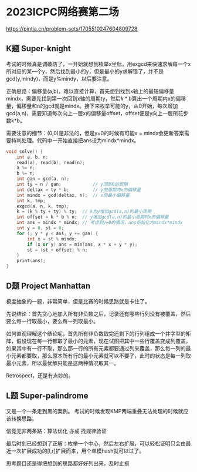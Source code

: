 # 2023ICPC网络赛第二场

https://pintia.cn/problem-sets/1705510247604809728

## K题 Super-knight

考试的时候真是调破防了，一开始就想到枚举x坐标，用exgcd来快速求解每一个x所对应的某一个y，然后找到最小的y，但是最小的y求解错了，并不是gcd(y,mindy)，而是y%mindy，以后要注意。

正确思路：偏移量(a,b)，难以直接计算，首先想到找到x轴上的最短偏移量mindx，需要先找到第一次回到x轴的周期ty，然后$k*b$算出一个周期内x的偏移量，偏移量和n的gcd就是mindx。接下来枚举可能的y，从0开始，每次增加gcd(a,n)，需要知道每次向上一层x的偏移量offset，offset便是y向上一层所花步数k*b。

需要注意的细节：(0,0)是非法的，但是y=0的时候有可能x = mindx会更新答案需要特判处理。代码中一开始直接把ans设为mindx*mindx。

```cpp
void solve() {
    int a, b, n;
    read(a), read(b), read(n);
    a %= n;
    b %= n;
    int gan = gcd(a, n);
    int ty = n / gan;            // y回到0的周期
    int deltax = ty * b;         // y的周期内x的偏移量
    int mindx = gcd(deltax, n);  // x的最小偏移量
    int k, tmp;
    exgcd(a, n, k, tmp);
    k = (k % ty + ty) % ty;  // k为y增加gcd(a,n)的最小周期
    int offset = k * b % n;  // y增加gcd(a,n)的最小周期时x的偏移量
    int ans = mindx * mindx; // 考虑到y=0的情况，ans初始化为mindx*mindx
    int y = 0, st = 0;
    for (; y * y < ans; y += gan) {
        int x = st % mindx;
        if (x or y) ans = min(ans, x * x + y * y);
        st = (st + offset) % n;
    }
    print(ans);
}
```

## D题 Project Manhattan

极度抽象的一题，非常简单，但是比赛的时候思路就是卡住了。

先说结论：首先贪心地加入所有非负数之后，记录还有哪些行列没有被覆盖，然后要么每一行取最小，要么每一列取最小。

如何直观理解这个结论呢，首先所有非负数取完还剩下的行列组成一个井字型的矩阵，假设现在每一行都取了最小的元素，现在试图把其中一些行覆盖变成列覆盖，如果其中有一行不取，那么那一行的所有元素都要通过列来覆盖，那么每一列的最小元素都要取，那么原本所有行的最小元素就可以不要了，此时的状态是每一列取最小元素，所以最优解只能是这两种情况取其一。

Retrospect，还是有点妙的。

## L题 Super-palindrome

又是一个一条走到黑的案例。
考试的时候发现KMP两端重叠无法处理的时候就应该转换思路。

信竞无非两条路：算法优化 亦或 找规律验证

最后时刻已经想到了正解：枚举一个中心，然后左右扩展，可以轻松证明只会由最近一次扩展成功的[l,r]扩展而来，用个单模hash就可以过了。

思考题目还是得把想到的思路都好好列出来，及时止损
